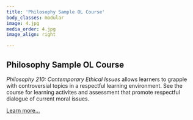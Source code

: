 ```yaml
---
title: 'Philosophy Sample OL Course'
body_classes: modular
image: 4.jpg
media_order: 4.jpg
image_align: right

---
```

<!-- Image source: https://unsplash.com/photos/uGP_6CAD-14 -->

## Philosophy Sample OL Course 

*Philosophy 210: Contemporary Ethical Issues* allows learners to grapple with controversial topics in a respectful learning environment.  See the course for learning activites and assessment that promote respectful dialogue of current moral issues.


[Learn more...](https://multi-access.twu.ca/showcase/phil?classes=btn,mt-4,w-content,block)
